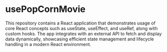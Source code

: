 # usePopCornMovie
This repository contains a React application that demonstrates usage of core React concepts such as useState, useEffect, and useRef, along with custom hooks. The app integrates with an external API to fetch and display data dynamically, showcasing efficient state management and lifecycle handling in a modern React environment.

